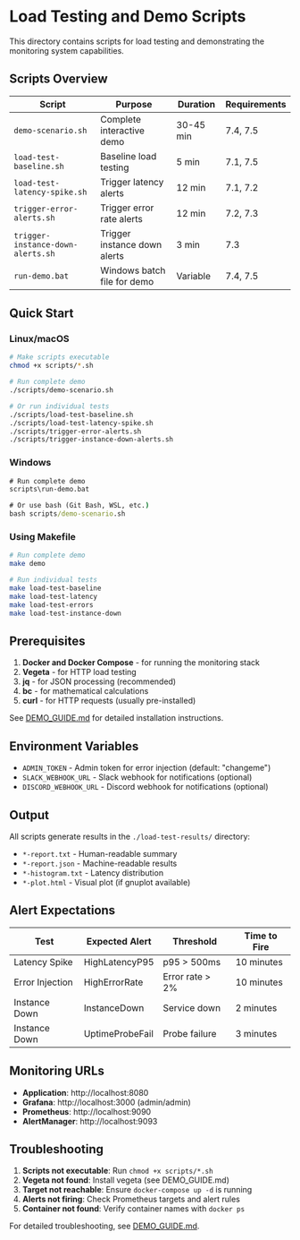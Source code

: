 # Load Testing and Demo Scripts

This directory contains scripts for load testing and demonstrating the monitoring system capabilities.

## Scripts Overview

| Script | Purpose | Duration | Requirements |
|--------|---------|----------|--------------|
| `demo-scenario.sh` | Complete interactive demo | 30-45 min | 7.4, 7.5 |
| `load-test-baseline.sh` | Baseline load testing | 5 min | 7.1, 7.5 |
| `load-test-latency-spike.sh` | Trigger latency alerts | 12 min | 7.1, 7.2 |
| `trigger-error-alerts.sh` | Trigger error rate alerts | 12 min | 7.2, 7.3 |
| `trigger-instance-down-alerts.sh` | Trigger instance down alerts | 3 min | 7.3 |
| `run-demo.bat` | Windows batch file for demo | Variable | 7.4, 7.5 |

## Quick Start

### Linux/macOS
```bash
# Make scripts executable
chmod +x scripts/*.sh

# Run complete demo
./scripts/demo-scenario.sh

# Or run individual tests
./scripts/load-test-baseline.sh
./scripts/load-test-latency-spike.sh
./scripts/trigger-error-alerts.sh
./scripts/trigger-instance-down-alerts.sh
```

### Windows
```cmd
# Run complete demo
scripts\run-demo.bat

# Or use bash (Git Bash, WSL, etc.)
bash scripts/demo-scenario.sh
```

### Using Makefile
```bash
# Run complete demo
make demo

# Run individual tests
make load-test-baseline
make load-test-latency
make load-test-errors
make load-test-instance-down
```

## Prerequisites

1. **Docker and Docker Compose** - for running the monitoring stack
2. **Vegeta** - for HTTP load testing
3. **jq** - for JSON processing (recommended)
4. **bc** - for mathematical calculations
5. **curl** - for HTTP requests (usually pre-installed)

See [DEMO_GUIDE.md](../DEMO_GUIDE.md) for detailed installation instructions.

## Environment Variables

- `ADMIN_TOKEN` - Admin token for error injection (default: "changeme")
- `SLACK_WEBHOOK_URL` - Slack webhook for notifications (optional)
- `DISCORD_WEBHOOK_URL` - Discord webhook for notifications (optional)

## Output

All scripts generate results in the `./load-test-results/` directory:

- `*-report.txt` - Human-readable summary
- `*-report.json` - Machine-readable results
- `*-histogram.txt` - Latency distribution
- `*-plot.html` - Visual plot (if gnuplot available)

## Alert Expectations

| Test | Expected Alert | Threshold | Time to Fire |
|------|----------------|-----------|--------------|
| Latency Spike | HighLatencyP95 | p95 > 500ms | 10 minutes |
| Error Injection | HighErrorRate | Error rate > 2% | 10 minutes |
| Instance Down | InstanceDown | Service down | 2 minutes |
| Instance Down | UptimeProbeFail | Probe failure | 3 minutes |

## Monitoring URLs

- **Application**: http://localhost:8080
- **Grafana**: http://localhost:3000 (admin/admin)
- **Prometheus**: http://localhost:9090
- **AlertManager**: http://localhost:9093

## Troubleshooting

1. **Scripts not executable**: Run `chmod +x scripts/*.sh`
2. **Vegeta not found**: Install vegeta (see DEMO_GUIDE.md)
3. **Target not reachable**: Ensure `docker-compose up -d` is running
4. **Alerts not firing**: Check Prometheus targets and alert rules
5. **Container not found**: Verify container names with `docker ps`

For detailed troubleshooting, see [DEMO_GUIDE.md](../DEMO_GUIDE.md).